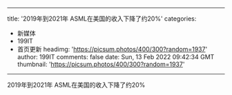 
---
title: '2019年到2021年 ASML在美国的收入下降了约20%'
categories: 
 - 新媒体
 - 199IT
 - 首页更新
headimg: 'https://picsum.photos/400/300?random=1937'
author: 199IT
comments: false
date: Sun, 13 Feb 2022 09:42:34 GMT
thumbnail: 'https://picsum.photos/400/300?random=1937'
---

<div>   
2019年到2021年 ASML在美国的收入下降了约20%  
</div>
            